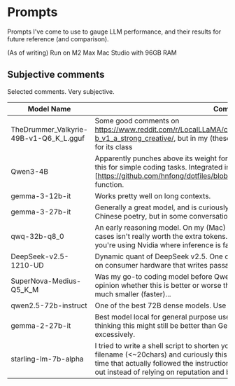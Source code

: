 # Prompts

Prompts I've come to use to gauge LLM performance, and their results for future reference (and comparison).

(As of writing) Run on M2 Max Mac Studio with 96GB RAM

## Subjective comments

Selected comments. Very subjective.

| Model Name | Comments |
|------------|----------|
| TheDrummer_Valkyrie-49B-v1-Q6_K_L.gguf | Some good comments on [https://www.reddit.com/r/LocalLLaMA/comments/1kqgwh2/drummers_valkyrie_49 b_v1_a_strong_creative/](/localllama/), but in my (these) tests, the model performs really poorly for its class |
| Qwen3-4B | Apparently punches above its weight for coding and some tasks. Currently using this for simple coding tasks. Integrated into (n)vim via a [https://github.com/hnfong/dotfiles/blob/master/nvim/init.vim](AskVisualSelection) function. |
| gemma-3-12b-it | Works pretty well on long contexts. |
| gemma-3-27b-it | Generally a great model, and is curiously capable of writing passable Classical Chinese poetry, but in some conversations it tends to be a bit too flattering. |
| qwq-32b-q8_0 | An early reasoning model. On my (Mac) hardware, thinking is slow and in most cases isn't really worth the extra tokens. The cost/benefit ratio might change if you're using Nvidia where inference is fast but vRAM is expensive. |
| DeepSeek-v2.5-1210-UD | Dynamic quant of DeepSeek v2.5. One of the few models that can be feasibly run on consumer hardware that writes passable Cantonese. |
| SuperNova-Medius-Q5_K_M | Was my go-to coding model before Qwen3-4B came out. I don't actually have an opinion whether this is better or worse than Qwen3-4B yet, but the 4B model is much smaller (faster)... |
| qwen2.5-72b-instruct | One of the best 72B dense models. Use when raw power is needed. |
| gemma-2-27b-it | Best model local for general purpose use (a balance of speed/quality). Secretly thinking this might still be better than Gemma 3 given the latter's tendency to flatter excessively. |
| starling-lm-7b-alpha | I tried to write a shell script to shorten youtube video titles into a short and concise filename (<~20chars) and curiously this model was the only sub-8B model at the time that actually followed the instructions. Sometimes you just have to test things out instead of relying on reputation and benchmarks. |
